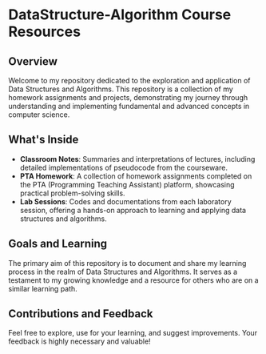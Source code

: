 # DataStructure-Algorithm Course Resources

## Overview

Welcome to my repository dedicated to the exploration and application of Data Structures and Algorithms. This repository is a collection of my homework assignments and projects, demonstrating my journey through understanding and implementing fundamental and advanced concepts in computer science.

## What's Inside

- **Classroom Notes**: Summaries and interpretations of lectures, including detailed implementations of pseudocode from the courseware.
- **PTA Homework**: A collection of homework assignments completed on the PTA (Programming Teaching Assistant) platform, showcasing practical problem-solving skills.
- **Lab Sessions**: Codes and documentations from each laboratory session, offering a hands-on approach to learning and applying data structures and algorithms.

## Goals and Learning

The primary aim of this repository is to document and share my learning process in the realm of Data Structures and Algorithms. It serves as a testament to my growing knowledge and a resource for others who are on a similar learning path.

## Contributions and Feedback

Feel free to explore, use for your learning, and suggest improvements. Your feedback is highly necessary and valuable!
